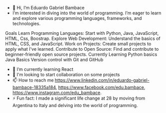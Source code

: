 - 👋 Hi, I’m  Eduardo Gabriel Bambace
- I’m interested in diving into the world of programming. I’m eager to learn and explore various programming languages, frameworks, and technologies.

Goals
Learn Programming Languages: Start with Python, Java, JavaScript, HTML, Css, Boostrap.
Explore Web Development: Understand the basics of HTML, CSS, and JavaScript.
Work on Projects: Create small projects to apply what I've learned.
Contribute to Open Source: Find and contribute to beginner-friendly open source projects.
Currently Learning
Python basics
Java Basics
Version control with Git and GitHub
- 🌱 I’m currently learning React
- 💞️  I'm looking to start collaboration on some projects
- 📫 How to reach me https://www.linkedin.com/in/eduardo-gabriel-bambace-18335a184, https://www.facebook.com/edu.bambace, https://www.instagram.com/edu_bambace.
- ⚡ Fun fact: I made a significant life change at 28 by moving from Argentina to Italy and delving into the world of programming.

<!---
Bambace/Bambace is a ✨ special ✨ repository because its `README.md` (this file) appears on your GitHub profile.
You can click the Preview link to take a look at your changes.
--->
